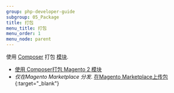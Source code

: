 ```yaml
---
group: php-developer-guide
subgroup: 05_Package
title: 打包
menu_title: 打包
menu_order: 1
menu_node: parent
---
```


使用 [Composer](https://getcomposer.org/) 打包 [模块](https://glossary.magento.com/module).

*  [使用 Composer打包 Magento 2 模块](package_module.html)
*  *仅在Magento Marketplace 分发*. [在Magento Marketplace上传包](http://docs.magento.com/marketplace/user_guide/getting-started.html){:target="_blank"}

